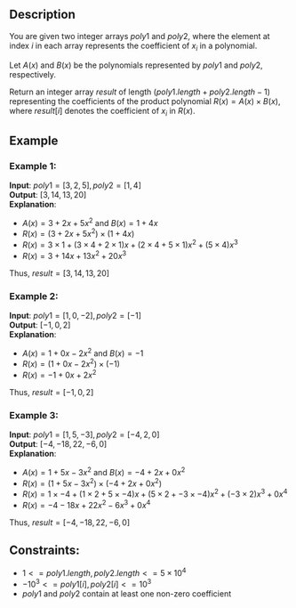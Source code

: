 ## Description
You are given two integer arrays $poly1$ and $poly2$, where the element at index $i$ in each array represents the coefficient of $x_i$ in a polynomial.

Let $A(x)$ and $B(x)$ be the polynomials represented by $poly1$ and $poly2$, respectively.

Return an integer array $result$ of length $(poly1.length + poly2.length - 1)$ representing the coefficients of the product polynomial $R(x) = A(x) \times B(x)$, where $result[i]$ denotes the coefficient of $x_i$ in $R(x)$.

## Example
### Example 1:
**Input**: $poly1 = [3,2,5], poly2 = [1,4]$  
**Output**: $[3,14,13,20]$  
**Explanation**:  
- $A(x) = 3 + 2x + 5x^2$ and $B(x) = 1 + 4x$
- $R(x) = (3 + 2x + 5x^2) \times (1 + 4x)$
- $R(x) = 3 \times 1 + (3 \times 4 + 2 \times 1)x + (2 \times 4 + 5 \times 1)x^2 + (5 \times 4)x^3$
- $R(x) = 3 + 14x + 13x^2 + 20x^3$

Thus, $result = [3, 14, 13, 20]$

### Example 2:
**Input**: $poly1 = [1,0,-2], poly2 = [-1]$  
**Output**: $[-1,0,2]$  
**Explanation**:
- $A(x) = 1 + 0x - 2x^2$ and $B(x) = -1$
- $R(x) = (1 + 0x - 2x^2) \times (-1)$
- $R(x) = -1 + 0x + 2x^2$

Thus, $result = [-1, 0, 2]$

### Example 3:
**Input**: $poly1 = [1,5,-3], poly2 = [-4,2,0]$  
**Output**: $[-4,-18,22,-6,0]$  
**Explanation**:
- $A(x) = 1 + 5x - 3x^2$ and $B(x) = -4 + 2x + 0x^2$
- $R(x) = (1 + 5x - 3x^2) \times (-4 + 2x + 0x^2)$
- $R(x) = 1 \times -4 + (1 \times 2 + 5 \times -4)x + (5 \times 2 + -3 \times -4)x^2 + (-3 \times 2)x^3 + 0x^4$
- $R(x) = -4 -18x + 22x^2 -6x^3 + 0x^4$

Thus, $result = [-4, -18, 22, -6, 0]$
 
## Constraints:
- $1 <= poly1.length, poly2.length <= 5 \times 10^4$
- $-10^3 <= poly1[i], poly2[i] <= 10^3$
- $poly1$ and $poly2$ contain at least one non-zero coefficient